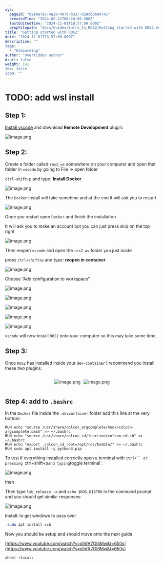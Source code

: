 ```yaml
---
sys:
  pageId: "89e0a78c-4e2b-4070-b327-d28cb0694742"
  createdTime: "2024-08-21T00:24:00.000Z"
  lastEditedTime: "2024-11-01T18:57:00.000Z"
  propFilepath: "docs/Guides/intro_to_ROS2/Getting started with ROS2.md"
title: "Getting started with ROS2"
date: "2024-11-01T18:57:00.000Z"
description: ""
tags:
  - "Onboarding"
author: "Overridden author"
draft: false
weight: 141
toc: false
icon: ""
---
```


# TODO: add wsl install

## Step 1:

[Install vscode](https://code.visualstudio.com/download) and download **Remote Development** plugin:

![image.png](https://prod-files-secure.s3.us-west-2.amazonaws.com/d518164a-d88e-44d1-a4ee-3adb3bd8bce0/efb52993-1881-4a40-b95e-6f020334f022/image.png?X-Amz-Algorithm=AWS4-HMAC-SHA256&X-Amz-Content-Sha256=UNSIGNED-PAYLOAD&X-Amz-Credential=ASIAZI2LB4667JGHPDQB%2F20250415%2Fus-west-2%2Fs3%2Faws4_request&X-Amz-Date=20250415T033039Z&X-Amz-Expires=3600&X-Amz-Security-Token=IQoJb3JpZ2luX2VjEJv%2F%2F%2F%2F%2F%2F%2F%2F%2F%2FwEaCXVzLXdlc3QtMiJHMEUCIQCevpYnWw8ZYmdKmHY%2Bmu4JnTxOBcnpF9HRJvm4slaP4gIgJ%2B21LlNhEB%2BYyTD3J0QPE9bRABHn7bNEoqMsdfijtEAq%2FwMIJBAAGgw2Mzc0MjMxODM4MDUiDEFCjmLKtPFMZpNejSrcA6UrTNrU5LOzDrzIN7YsfmdAek6mMUSpT4Y85FtUWK1OEDd59dECivIFheXQdrQs19E94M8tbcWOZtBsti5HIQjkOBDjcuHCiIAfqSdLeNKCLXJa8yJsxcivtCbLVT1L1feQ19ZuKkCA1U1bv3V6rD02%2B0ibvqJV173MexBtKlzTwevQ4oqIg4GHIyL5%2F%2FmCX93s1AlDr%2FT7R8J4wpZLTvQPUDzj67mdraUqr7bTqMUTj3XmELP98Cdus1689T4fQGx55NMvLO3dlQd0qDFz2zF3AeWng6fHxOPTYyQ6GwtRpdVWN5KsO6xspB0sh6TnOIqOZENzfNWL0pDAck0ujJ6IAfxMTykr6GY6P%2FkpzQWcg444o5x3%2B8F3kwhXSEQU4Liiry8ncBlB%2F2yEjlbIpKWn2vFdMY5UPp%2B6uPubHNdoACpMg2tVrQ8Ok9K1fkIPSYrsbSJ6hthoycEMCLo3ePHx2cTNZRLFwjj1MoWuoC4dCIBl7lvTGd0CF787hlscUYj0HyKP%2B8CLeqx2G%2BeN10Pc%2B2aJ67Iw%2FWMgGw%2BN0sSEaC1ppw6HLL2b567DMg8Ky4dosKdcb5FIewVs73OE2nkju3jV7spZdZM8gc34A4eQcgiNwHacTxuij1IcMOWd978GOqUBkFXxzBRDrj7uyNaEox4%2FZZgIPtj4ugLOxehJU0FJls5e6XhahQGb8aYD%2FSe8jOC51aZGJ1hQOwrK%2F4wsJvMNp2t8RtkeXcRbXfdMvfZxQN4jF4rTk1MdeHZ2h4NvqApxv1yCqnN2NIy%2BMxlUrkDOBJCR8UxmhqLuWYsdIkx%2BTzXk7ATstBWg%2FQdje6A9CpdFhDZ96dFXHfqUWxZ6FgUDtWE3ke5x&X-Amz-Signature=f059a81177452215a483f238651186ab7acd2d9bbdc253997a12a3b61586e4a3&X-Amz-SignedHeaders=host&x-id=GetObject)

## Step 2:

Create a folder called `ros2_ws` somewhere on your computer and open that folder in `vscode` by going to File → open folder 

`ctrl+shift+p` and type: **Install Docker**

![image.png](https://prod-files-secure.s3.us-west-2.amazonaws.com/d518164a-d88e-44d1-a4ee-3adb3bd8bce0/2269dc0e-1cd5-47ff-bceb-c04ad9b2eab0/image.png?X-Amz-Algorithm=AWS4-HMAC-SHA256&X-Amz-Content-Sha256=UNSIGNED-PAYLOAD&X-Amz-Credential=ASIAZI2LB4667JGHPDQB%2F20250415%2Fus-west-2%2Fs3%2Faws4_request&X-Amz-Date=20250415T033039Z&X-Amz-Expires=3600&X-Amz-Security-Token=IQoJb3JpZ2luX2VjEJv%2F%2F%2F%2F%2F%2F%2F%2F%2F%2FwEaCXVzLXdlc3QtMiJHMEUCIQCevpYnWw8ZYmdKmHY%2Bmu4JnTxOBcnpF9HRJvm4slaP4gIgJ%2B21LlNhEB%2BYyTD3J0QPE9bRABHn7bNEoqMsdfijtEAq%2FwMIJBAAGgw2Mzc0MjMxODM4MDUiDEFCjmLKtPFMZpNejSrcA6UrTNrU5LOzDrzIN7YsfmdAek6mMUSpT4Y85FtUWK1OEDd59dECivIFheXQdrQs19E94M8tbcWOZtBsti5HIQjkOBDjcuHCiIAfqSdLeNKCLXJa8yJsxcivtCbLVT1L1feQ19ZuKkCA1U1bv3V6rD02%2B0ibvqJV173MexBtKlzTwevQ4oqIg4GHIyL5%2F%2FmCX93s1AlDr%2FT7R8J4wpZLTvQPUDzj67mdraUqr7bTqMUTj3XmELP98Cdus1689T4fQGx55NMvLO3dlQd0qDFz2zF3AeWng6fHxOPTYyQ6GwtRpdVWN5KsO6xspB0sh6TnOIqOZENzfNWL0pDAck0ujJ6IAfxMTykr6GY6P%2FkpzQWcg444o5x3%2B8F3kwhXSEQU4Liiry8ncBlB%2F2yEjlbIpKWn2vFdMY5UPp%2B6uPubHNdoACpMg2tVrQ8Ok9K1fkIPSYrsbSJ6hthoycEMCLo3ePHx2cTNZRLFwjj1MoWuoC4dCIBl7lvTGd0CF787hlscUYj0HyKP%2B8CLeqx2G%2BeN10Pc%2B2aJ67Iw%2FWMgGw%2BN0sSEaC1ppw6HLL2b567DMg8Ky4dosKdcb5FIewVs73OE2nkju3jV7spZdZM8gc34A4eQcgiNwHacTxuij1IcMOWd978GOqUBkFXxzBRDrj7uyNaEox4%2FZZgIPtj4ugLOxehJU0FJls5e6XhahQGb8aYD%2FSe8jOC51aZGJ1hQOwrK%2F4wsJvMNp2t8RtkeXcRbXfdMvfZxQN4jF4rTk1MdeHZ2h4NvqApxv1yCqnN2NIy%2BMxlUrkDOBJCR8UxmhqLuWYsdIkx%2BTzXk7ATstBWg%2FQdje6A9CpdFhDZ96dFXHfqUWxZ6FgUDtWE3ke5x&X-Amz-Signature=28412d809e436f17eb03dfc000230adb6d305c78344736e6e9e598a3077b37b5&X-Amz-SignedHeaders=host&x-id=GetObject)

The `Docker` install will take sometime and at the end it will ask you to restart

![image.png](https://prod-files-secure.s3.us-west-2.amazonaws.com/d518164a-d88e-44d1-a4ee-3adb3bd8bce0/ed233f78-be33-4b1f-b89c-9c346c0e961e/image.png?X-Amz-Algorithm=AWS4-HMAC-SHA256&X-Amz-Content-Sha256=UNSIGNED-PAYLOAD&X-Amz-Credential=ASIAZI2LB4667JGHPDQB%2F20250415%2Fus-west-2%2Fs3%2Faws4_request&X-Amz-Date=20250415T033039Z&X-Amz-Expires=3600&X-Amz-Security-Token=IQoJb3JpZ2luX2VjEJv%2F%2F%2F%2F%2F%2F%2F%2F%2F%2FwEaCXVzLXdlc3QtMiJHMEUCIQCevpYnWw8ZYmdKmHY%2Bmu4JnTxOBcnpF9HRJvm4slaP4gIgJ%2B21LlNhEB%2BYyTD3J0QPE9bRABHn7bNEoqMsdfijtEAq%2FwMIJBAAGgw2Mzc0MjMxODM4MDUiDEFCjmLKtPFMZpNejSrcA6UrTNrU5LOzDrzIN7YsfmdAek6mMUSpT4Y85FtUWK1OEDd59dECivIFheXQdrQs19E94M8tbcWOZtBsti5HIQjkOBDjcuHCiIAfqSdLeNKCLXJa8yJsxcivtCbLVT1L1feQ19ZuKkCA1U1bv3V6rD02%2B0ibvqJV173MexBtKlzTwevQ4oqIg4GHIyL5%2F%2FmCX93s1AlDr%2FT7R8J4wpZLTvQPUDzj67mdraUqr7bTqMUTj3XmELP98Cdus1689T4fQGx55NMvLO3dlQd0qDFz2zF3AeWng6fHxOPTYyQ6GwtRpdVWN5KsO6xspB0sh6TnOIqOZENzfNWL0pDAck0ujJ6IAfxMTykr6GY6P%2FkpzQWcg444o5x3%2B8F3kwhXSEQU4Liiry8ncBlB%2F2yEjlbIpKWn2vFdMY5UPp%2B6uPubHNdoACpMg2tVrQ8Ok9K1fkIPSYrsbSJ6hthoycEMCLo3ePHx2cTNZRLFwjj1MoWuoC4dCIBl7lvTGd0CF787hlscUYj0HyKP%2B8CLeqx2G%2BeN10Pc%2B2aJ67Iw%2FWMgGw%2BN0sSEaC1ppw6HLL2b567DMg8Ky4dosKdcb5FIewVs73OE2nkju3jV7spZdZM8gc34A4eQcgiNwHacTxuij1IcMOWd978GOqUBkFXxzBRDrj7uyNaEox4%2FZZgIPtj4ugLOxehJU0FJls5e6XhahQGb8aYD%2FSe8jOC51aZGJ1hQOwrK%2F4wsJvMNp2t8RtkeXcRbXfdMvfZxQN4jF4rTk1MdeHZ2h4NvqApxv1yCqnN2NIy%2BMxlUrkDOBJCR8UxmhqLuWYsdIkx%2BTzXk7ATstBWg%2FQdje6A9CpdFhDZ96dFXHfqUWxZ6FgUDtWE3ke5x&X-Amz-Signature=54281dbed90e23c0a2d5b5f3b74ae5345e19c079358ee1890c589a03d5ff8a8b&X-Amz-SignedHeaders=host&x-id=GetObject)

Once you restart open `Docker` and finish the installation

It will ask you to make an account but you can just press skip on the top right

![image.png](https://prod-files-secure.s3.us-west-2.amazonaws.com/d518164a-d88e-44d1-a4ee-3adb3bd8bce0/21010ad9-1659-4fd9-9f59-9932a09b2a3d/image.png?X-Amz-Algorithm=AWS4-HMAC-SHA256&X-Amz-Content-Sha256=UNSIGNED-PAYLOAD&X-Amz-Credential=ASIAZI2LB4667JGHPDQB%2F20250415%2Fus-west-2%2Fs3%2Faws4_request&X-Amz-Date=20250415T033039Z&X-Amz-Expires=3600&X-Amz-Security-Token=IQoJb3JpZ2luX2VjEJv%2F%2F%2F%2F%2F%2F%2F%2F%2F%2FwEaCXVzLXdlc3QtMiJHMEUCIQCevpYnWw8ZYmdKmHY%2Bmu4JnTxOBcnpF9HRJvm4slaP4gIgJ%2B21LlNhEB%2BYyTD3J0QPE9bRABHn7bNEoqMsdfijtEAq%2FwMIJBAAGgw2Mzc0MjMxODM4MDUiDEFCjmLKtPFMZpNejSrcA6UrTNrU5LOzDrzIN7YsfmdAek6mMUSpT4Y85FtUWK1OEDd59dECivIFheXQdrQs19E94M8tbcWOZtBsti5HIQjkOBDjcuHCiIAfqSdLeNKCLXJa8yJsxcivtCbLVT1L1feQ19ZuKkCA1U1bv3V6rD02%2B0ibvqJV173MexBtKlzTwevQ4oqIg4GHIyL5%2F%2FmCX93s1AlDr%2FT7R8J4wpZLTvQPUDzj67mdraUqr7bTqMUTj3XmELP98Cdus1689T4fQGx55NMvLO3dlQd0qDFz2zF3AeWng6fHxOPTYyQ6GwtRpdVWN5KsO6xspB0sh6TnOIqOZENzfNWL0pDAck0ujJ6IAfxMTykr6GY6P%2FkpzQWcg444o5x3%2B8F3kwhXSEQU4Liiry8ncBlB%2F2yEjlbIpKWn2vFdMY5UPp%2B6uPubHNdoACpMg2tVrQ8Ok9K1fkIPSYrsbSJ6hthoycEMCLo3ePHx2cTNZRLFwjj1MoWuoC4dCIBl7lvTGd0CF787hlscUYj0HyKP%2B8CLeqx2G%2BeN10Pc%2B2aJ67Iw%2FWMgGw%2BN0sSEaC1ppw6HLL2b567DMg8Ky4dosKdcb5FIewVs73OE2nkju3jV7spZdZM8gc34A4eQcgiNwHacTxuij1IcMOWd978GOqUBkFXxzBRDrj7uyNaEox4%2FZZgIPtj4ugLOxehJU0FJls5e6XhahQGb8aYD%2FSe8jOC51aZGJ1hQOwrK%2F4wsJvMNp2t8RtkeXcRbXfdMvfZxQN4jF4rTk1MdeHZ2h4NvqApxv1yCqnN2NIy%2BMxlUrkDOBJCR8UxmhqLuWYsdIkx%2BTzXk7ATstBWg%2FQdje6A9CpdFhDZ96dFXHfqUWxZ6FgUDtWE3ke5x&X-Amz-Signature=7dfdf327b505fa50d8f310cccae188ddc7e43d7e7a2ec0bfb489453387e68653&X-Amz-SignedHeaders=host&x-id=GetObject)

Then reopen `vscode` and open the `ros2_ws` folder you just made

press `ctrl+shift+p` and type: **reopen in container**

![image.png](https://prod-files-secure.s3.us-west-2.amazonaws.com/d518164a-d88e-44d1-a4ee-3adb3bd8bce0/4e93b8c2-41ad-488c-8095-c74205196118/image.png?X-Amz-Algorithm=AWS4-HMAC-SHA256&X-Amz-Content-Sha256=UNSIGNED-PAYLOAD&X-Amz-Credential=ASIAZI2LB4667JGHPDQB%2F20250415%2Fus-west-2%2Fs3%2Faws4_request&X-Amz-Date=20250415T033039Z&X-Amz-Expires=3600&X-Amz-Security-Token=IQoJb3JpZ2luX2VjEJv%2F%2F%2F%2F%2F%2F%2F%2F%2F%2FwEaCXVzLXdlc3QtMiJHMEUCIQCevpYnWw8ZYmdKmHY%2Bmu4JnTxOBcnpF9HRJvm4slaP4gIgJ%2B21LlNhEB%2BYyTD3J0QPE9bRABHn7bNEoqMsdfijtEAq%2FwMIJBAAGgw2Mzc0MjMxODM4MDUiDEFCjmLKtPFMZpNejSrcA6UrTNrU5LOzDrzIN7YsfmdAek6mMUSpT4Y85FtUWK1OEDd59dECivIFheXQdrQs19E94M8tbcWOZtBsti5HIQjkOBDjcuHCiIAfqSdLeNKCLXJa8yJsxcivtCbLVT1L1feQ19ZuKkCA1U1bv3V6rD02%2B0ibvqJV173MexBtKlzTwevQ4oqIg4GHIyL5%2F%2FmCX93s1AlDr%2FT7R8J4wpZLTvQPUDzj67mdraUqr7bTqMUTj3XmELP98Cdus1689T4fQGx55NMvLO3dlQd0qDFz2zF3AeWng6fHxOPTYyQ6GwtRpdVWN5KsO6xspB0sh6TnOIqOZENzfNWL0pDAck0ujJ6IAfxMTykr6GY6P%2FkpzQWcg444o5x3%2B8F3kwhXSEQU4Liiry8ncBlB%2F2yEjlbIpKWn2vFdMY5UPp%2B6uPubHNdoACpMg2tVrQ8Ok9K1fkIPSYrsbSJ6hthoycEMCLo3ePHx2cTNZRLFwjj1MoWuoC4dCIBl7lvTGd0CF787hlscUYj0HyKP%2B8CLeqx2G%2BeN10Pc%2B2aJ67Iw%2FWMgGw%2BN0sSEaC1ppw6HLL2b567DMg8Ky4dosKdcb5FIewVs73OE2nkju3jV7spZdZM8gc34A4eQcgiNwHacTxuij1IcMOWd978GOqUBkFXxzBRDrj7uyNaEox4%2FZZgIPtj4ugLOxehJU0FJls5e6XhahQGb8aYD%2FSe8jOC51aZGJ1hQOwrK%2F4wsJvMNp2t8RtkeXcRbXfdMvfZxQN4jF4rTk1MdeHZ2h4NvqApxv1yCqnN2NIy%2BMxlUrkDOBJCR8UxmhqLuWYsdIkx%2BTzXk7ATstBWg%2FQdje6A9CpdFhDZ96dFXHfqUWxZ6FgUDtWE3ke5x&X-Amz-Signature=77b2938c353fbb8a49d0eb2b3bf1e9c4da174125ba76c00a36e0cc2338e3843b&X-Amz-SignedHeaders=host&x-id=GetObject)

Choose “Add configuration to workspace”

![image.png](https://prod-files-secure.s3.us-west-2.amazonaws.com/d518164a-d88e-44d1-a4ee-3adb3bd8bce0/9560b282-5060-4989-ba37-97e7b2c22476/image.png?X-Amz-Algorithm=AWS4-HMAC-SHA256&X-Amz-Content-Sha256=UNSIGNED-PAYLOAD&X-Amz-Credential=ASIAZI2LB4667JGHPDQB%2F20250415%2Fus-west-2%2Fs3%2Faws4_request&X-Amz-Date=20250415T033039Z&X-Amz-Expires=3600&X-Amz-Security-Token=IQoJb3JpZ2luX2VjEJv%2F%2F%2F%2F%2F%2F%2F%2F%2F%2FwEaCXVzLXdlc3QtMiJHMEUCIQCevpYnWw8ZYmdKmHY%2Bmu4JnTxOBcnpF9HRJvm4slaP4gIgJ%2B21LlNhEB%2BYyTD3J0QPE9bRABHn7bNEoqMsdfijtEAq%2FwMIJBAAGgw2Mzc0MjMxODM4MDUiDEFCjmLKtPFMZpNejSrcA6UrTNrU5LOzDrzIN7YsfmdAek6mMUSpT4Y85FtUWK1OEDd59dECivIFheXQdrQs19E94M8tbcWOZtBsti5HIQjkOBDjcuHCiIAfqSdLeNKCLXJa8yJsxcivtCbLVT1L1feQ19ZuKkCA1U1bv3V6rD02%2B0ibvqJV173MexBtKlzTwevQ4oqIg4GHIyL5%2F%2FmCX93s1AlDr%2FT7R8J4wpZLTvQPUDzj67mdraUqr7bTqMUTj3XmELP98Cdus1689T4fQGx55NMvLO3dlQd0qDFz2zF3AeWng6fHxOPTYyQ6GwtRpdVWN5KsO6xspB0sh6TnOIqOZENzfNWL0pDAck0ujJ6IAfxMTykr6GY6P%2FkpzQWcg444o5x3%2B8F3kwhXSEQU4Liiry8ncBlB%2F2yEjlbIpKWn2vFdMY5UPp%2B6uPubHNdoACpMg2tVrQ8Ok9K1fkIPSYrsbSJ6hthoycEMCLo3ePHx2cTNZRLFwjj1MoWuoC4dCIBl7lvTGd0CF787hlscUYj0HyKP%2B8CLeqx2G%2BeN10Pc%2B2aJ67Iw%2FWMgGw%2BN0sSEaC1ppw6HLL2b567DMg8Ky4dosKdcb5FIewVs73OE2nkju3jV7spZdZM8gc34A4eQcgiNwHacTxuij1IcMOWd978GOqUBkFXxzBRDrj7uyNaEox4%2FZZgIPtj4ugLOxehJU0FJls5e6XhahQGb8aYD%2FSe8jOC51aZGJ1hQOwrK%2F4wsJvMNp2t8RtkeXcRbXfdMvfZxQN4jF4rTk1MdeHZ2h4NvqApxv1yCqnN2NIy%2BMxlUrkDOBJCR8UxmhqLuWYsdIkx%2BTzXk7ATstBWg%2FQdje6A9CpdFhDZ96dFXHfqUWxZ6FgUDtWE3ke5x&X-Amz-Signature=66bcee0bf25110d77269c67edb5893cfabb9fb806bf31d60dc5ce1d170ec2006&X-Amz-SignedHeaders=host&x-id=GetObject)

![image.png](https://prod-files-secure.s3.us-west-2.amazonaws.com/d518164a-d88e-44d1-a4ee-3adb3bd8bce0/2ee63f81-886b-48e8-a553-dc6e5eac99e4/image.png?X-Amz-Algorithm=AWS4-HMAC-SHA256&X-Amz-Content-Sha256=UNSIGNED-PAYLOAD&X-Amz-Credential=ASIAZI2LB4667JGHPDQB%2F20250415%2Fus-west-2%2Fs3%2Faws4_request&X-Amz-Date=20250415T033039Z&X-Amz-Expires=3600&X-Amz-Security-Token=IQoJb3JpZ2luX2VjEJv%2F%2F%2F%2F%2F%2F%2F%2F%2F%2FwEaCXVzLXdlc3QtMiJHMEUCIQCevpYnWw8ZYmdKmHY%2Bmu4JnTxOBcnpF9HRJvm4slaP4gIgJ%2B21LlNhEB%2BYyTD3J0QPE9bRABHn7bNEoqMsdfijtEAq%2FwMIJBAAGgw2Mzc0MjMxODM4MDUiDEFCjmLKtPFMZpNejSrcA6UrTNrU5LOzDrzIN7YsfmdAek6mMUSpT4Y85FtUWK1OEDd59dECivIFheXQdrQs19E94M8tbcWOZtBsti5HIQjkOBDjcuHCiIAfqSdLeNKCLXJa8yJsxcivtCbLVT1L1feQ19ZuKkCA1U1bv3V6rD02%2B0ibvqJV173MexBtKlzTwevQ4oqIg4GHIyL5%2F%2FmCX93s1AlDr%2FT7R8J4wpZLTvQPUDzj67mdraUqr7bTqMUTj3XmELP98Cdus1689T4fQGx55NMvLO3dlQd0qDFz2zF3AeWng6fHxOPTYyQ6GwtRpdVWN5KsO6xspB0sh6TnOIqOZENzfNWL0pDAck0ujJ6IAfxMTykr6GY6P%2FkpzQWcg444o5x3%2B8F3kwhXSEQU4Liiry8ncBlB%2F2yEjlbIpKWn2vFdMY5UPp%2B6uPubHNdoACpMg2tVrQ8Ok9K1fkIPSYrsbSJ6hthoycEMCLo3ePHx2cTNZRLFwjj1MoWuoC4dCIBl7lvTGd0CF787hlscUYj0HyKP%2B8CLeqx2G%2BeN10Pc%2B2aJ67Iw%2FWMgGw%2BN0sSEaC1ppw6HLL2b567DMg8Ky4dosKdcb5FIewVs73OE2nkju3jV7spZdZM8gc34A4eQcgiNwHacTxuij1IcMOWd978GOqUBkFXxzBRDrj7uyNaEox4%2FZZgIPtj4ugLOxehJU0FJls5e6XhahQGb8aYD%2FSe8jOC51aZGJ1hQOwrK%2F4wsJvMNp2t8RtkeXcRbXfdMvfZxQN4jF4rTk1MdeHZ2h4NvqApxv1yCqnN2NIy%2BMxlUrkDOBJCR8UxmhqLuWYsdIkx%2BTzXk7ATstBWg%2FQdje6A9CpdFhDZ96dFXHfqUWxZ6FgUDtWE3ke5x&X-Amz-Signature=ffe77eccf2ec3bea034deacbcd79b2f96aa21930a27103d4c71c14a2a7f2c4d9&X-Amz-SignedHeaders=host&x-id=GetObject)

![image.png](https://prod-files-secure.s3.us-west-2.amazonaws.com/d518164a-d88e-44d1-a4ee-3adb3bd8bce0/ae1580b2-b048-407e-aed9-b584224a7a04/image.png?X-Amz-Algorithm=AWS4-HMAC-SHA256&X-Amz-Content-Sha256=UNSIGNED-PAYLOAD&X-Amz-Credential=ASIAZI2LB4667JGHPDQB%2F20250415%2Fus-west-2%2Fs3%2Faws4_request&X-Amz-Date=20250415T033039Z&X-Amz-Expires=3600&X-Amz-Security-Token=IQoJb3JpZ2luX2VjEJv%2F%2F%2F%2F%2F%2F%2F%2F%2F%2FwEaCXVzLXdlc3QtMiJHMEUCIQCevpYnWw8ZYmdKmHY%2Bmu4JnTxOBcnpF9HRJvm4slaP4gIgJ%2B21LlNhEB%2BYyTD3J0QPE9bRABHn7bNEoqMsdfijtEAq%2FwMIJBAAGgw2Mzc0MjMxODM4MDUiDEFCjmLKtPFMZpNejSrcA6UrTNrU5LOzDrzIN7YsfmdAek6mMUSpT4Y85FtUWK1OEDd59dECivIFheXQdrQs19E94M8tbcWOZtBsti5HIQjkOBDjcuHCiIAfqSdLeNKCLXJa8yJsxcivtCbLVT1L1feQ19ZuKkCA1U1bv3V6rD02%2B0ibvqJV173MexBtKlzTwevQ4oqIg4GHIyL5%2F%2FmCX93s1AlDr%2FT7R8J4wpZLTvQPUDzj67mdraUqr7bTqMUTj3XmELP98Cdus1689T4fQGx55NMvLO3dlQd0qDFz2zF3AeWng6fHxOPTYyQ6GwtRpdVWN5KsO6xspB0sh6TnOIqOZENzfNWL0pDAck0ujJ6IAfxMTykr6GY6P%2FkpzQWcg444o5x3%2B8F3kwhXSEQU4Liiry8ncBlB%2F2yEjlbIpKWn2vFdMY5UPp%2B6uPubHNdoACpMg2tVrQ8Ok9K1fkIPSYrsbSJ6hthoycEMCLo3ePHx2cTNZRLFwjj1MoWuoC4dCIBl7lvTGd0CF787hlscUYj0HyKP%2B8CLeqx2G%2BeN10Pc%2B2aJ67Iw%2FWMgGw%2BN0sSEaC1ppw6HLL2b567DMg8Ky4dosKdcb5FIewVs73OE2nkju3jV7spZdZM8gc34A4eQcgiNwHacTxuij1IcMOWd978GOqUBkFXxzBRDrj7uyNaEox4%2FZZgIPtj4ugLOxehJU0FJls5e6XhahQGb8aYD%2FSe8jOC51aZGJ1hQOwrK%2F4wsJvMNp2t8RtkeXcRbXfdMvfZxQN4jF4rTk1MdeHZ2h4NvqApxv1yCqnN2NIy%2BMxlUrkDOBJCR8UxmhqLuWYsdIkx%2BTzXk7ATstBWg%2FQdje6A9CpdFhDZ96dFXHfqUWxZ6FgUDtWE3ke5x&X-Amz-Signature=07e3c8e867a1ae612a13e6242f721a203f13e974f967daceb314abb0432bd943&X-Amz-SignedHeaders=host&x-id=GetObject)

![image.png](https://prod-files-secure.s3.us-west-2.amazonaws.com/d518164a-d88e-44d1-a4ee-3adb3bd8bce0/53255b28-f75e-430f-b9e3-c0ac8577e42b/image.png?X-Amz-Algorithm=AWS4-HMAC-SHA256&X-Amz-Content-Sha256=UNSIGNED-PAYLOAD&X-Amz-Credential=ASIAZI2LB4667JGHPDQB%2F20250415%2Fus-west-2%2Fs3%2Faws4_request&X-Amz-Date=20250415T033039Z&X-Amz-Expires=3600&X-Amz-Security-Token=IQoJb3JpZ2luX2VjEJv%2F%2F%2F%2F%2F%2F%2F%2F%2F%2FwEaCXVzLXdlc3QtMiJHMEUCIQCevpYnWw8ZYmdKmHY%2Bmu4JnTxOBcnpF9HRJvm4slaP4gIgJ%2B21LlNhEB%2BYyTD3J0QPE9bRABHn7bNEoqMsdfijtEAq%2FwMIJBAAGgw2Mzc0MjMxODM4MDUiDEFCjmLKtPFMZpNejSrcA6UrTNrU5LOzDrzIN7YsfmdAek6mMUSpT4Y85FtUWK1OEDd59dECivIFheXQdrQs19E94M8tbcWOZtBsti5HIQjkOBDjcuHCiIAfqSdLeNKCLXJa8yJsxcivtCbLVT1L1feQ19ZuKkCA1U1bv3V6rD02%2B0ibvqJV173MexBtKlzTwevQ4oqIg4GHIyL5%2F%2FmCX93s1AlDr%2FT7R8J4wpZLTvQPUDzj67mdraUqr7bTqMUTj3XmELP98Cdus1689T4fQGx55NMvLO3dlQd0qDFz2zF3AeWng6fHxOPTYyQ6GwtRpdVWN5KsO6xspB0sh6TnOIqOZENzfNWL0pDAck0ujJ6IAfxMTykr6GY6P%2FkpzQWcg444o5x3%2B8F3kwhXSEQU4Liiry8ncBlB%2F2yEjlbIpKWn2vFdMY5UPp%2B6uPubHNdoACpMg2tVrQ8Ok9K1fkIPSYrsbSJ6hthoycEMCLo3ePHx2cTNZRLFwjj1MoWuoC4dCIBl7lvTGd0CF787hlscUYj0HyKP%2B8CLeqx2G%2BeN10Pc%2B2aJ67Iw%2FWMgGw%2BN0sSEaC1ppw6HLL2b567DMg8Ky4dosKdcb5FIewVs73OE2nkju3jV7spZdZM8gc34A4eQcgiNwHacTxuij1IcMOWd978GOqUBkFXxzBRDrj7uyNaEox4%2FZZgIPtj4ugLOxehJU0FJls5e6XhahQGb8aYD%2FSe8jOC51aZGJ1hQOwrK%2F4wsJvMNp2t8RtkeXcRbXfdMvfZxQN4jF4rTk1MdeHZ2h4NvqApxv1yCqnN2NIy%2BMxlUrkDOBJCR8UxmhqLuWYsdIkx%2BTzXk7ATstBWg%2FQdje6A9CpdFhDZ96dFXHfqUWxZ6FgUDtWE3ke5x&X-Amz-Signature=6e981d5f2d7955b5c15f46d9d3a94fe357be337bcd4a30e97b4ca4cfd0d15f6d&X-Amz-SignedHeaders=host&x-id=GetObject)

![image.png](https://prod-files-secure.s3.us-west-2.amazonaws.com/d518164a-d88e-44d1-a4ee-3adb3bd8bce0/7c562767-5af9-4ffb-97d1-327bcdf4ee00/image.png?X-Amz-Algorithm=AWS4-HMAC-SHA256&X-Amz-Content-Sha256=UNSIGNED-PAYLOAD&X-Amz-Credential=ASIAZI2LB4667JGHPDQB%2F20250415%2Fus-west-2%2Fs3%2Faws4_request&X-Amz-Date=20250415T033039Z&X-Amz-Expires=3600&X-Amz-Security-Token=IQoJb3JpZ2luX2VjEJv%2F%2F%2F%2F%2F%2F%2F%2F%2F%2FwEaCXVzLXdlc3QtMiJHMEUCIQCevpYnWw8ZYmdKmHY%2Bmu4JnTxOBcnpF9HRJvm4slaP4gIgJ%2B21LlNhEB%2BYyTD3J0QPE9bRABHn7bNEoqMsdfijtEAq%2FwMIJBAAGgw2Mzc0MjMxODM4MDUiDEFCjmLKtPFMZpNejSrcA6UrTNrU5LOzDrzIN7YsfmdAek6mMUSpT4Y85FtUWK1OEDd59dECivIFheXQdrQs19E94M8tbcWOZtBsti5HIQjkOBDjcuHCiIAfqSdLeNKCLXJa8yJsxcivtCbLVT1L1feQ19ZuKkCA1U1bv3V6rD02%2B0ibvqJV173MexBtKlzTwevQ4oqIg4GHIyL5%2F%2FmCX93s1AlDr%2FT7R8J4wpZLTvQPUDzj67mdraUqr7bTqMUTj3XmELP98Cdus1689T4fQGx55NMvLO3dlQd0qDFz2zF3AeWng6fHxOPTYyQ6GwtRpdVWN5KsO6xspB0sh6TnOIqOZENzfNWL0pDAck0ujJ6IAfxMTykr6GY6P%2FkpzQWcg444o5x3%2B8F3kwhXSEQU4Liiry8ncBlB%2F2yEjlbIpKWn2vFdMY5UPp%2B6uPubHNdoACpMg2tVrQ8Ok9K1fkIPSYrsbSJ6hthoycEMCLo3ePHx2cTNZRLFwjj1MoWuoC4dCIBl7lvTGd0CF787hlscUYj0HyKP%2B8CLeqx2G%2BeN10Pc%2B2aJ67Iw%2FWMgGw%2BN0sSEaC1ppw6HLL2b567DMg8Ky4dosKdcb5FIewVs73OE2nkju3jV7spZdZM8gc34A4eQcgiNwHacTxuij1IcMOWd978GOqUBkFXxzBRDrj7uyNaEox4%2FZZgIPtj4ugLOxehJU0FJls5e6XhahQGb8aYD%2FSe8jOC51aZGJ1hQOwrK%2F4wsJvMNp2t8RtkeXcRbXfdMvfZxQN4jF4rTk1MdeHZ2h4NvqApxv1yCqnN2NIy%2BMxlUrkDOBJCR8UxmhqLuWYsdIkx%2BTzXk7ATstBWg%2FQdje6A9CpdFhDZ96dFXHfqUWxZ6FgUDtWE3ke5x&X-Amz-Signature=8231c79ccd6b6273b9f6656af5c82839ff598bd0c213ae9f8d1f3a2258e149f1&X-Amz-SignedHeaders=host&x-id=GetObject)

`vscode` will now install `ROS2` onto your computer so this may take some time.

## Step 3:

Once `ROS2` has installed inside your `dev-container` I recommend you install these two plugins:

<div style="display: flex;flex-direction: row; column-gap:10px; max-width: 630px;justify-content: center;">
<div>

![image.png](https://prod-files-secure.s3.us-west-2.amazonaws.com/d518164a-d88e-44d1-a4ee-3adb3bd8bce0/3fc3d550-5a54-4ba1-ba6b-faa01cdb7369/image.png?X-Amz-Algorithm=AWS4-HMAC-SHA256&X-Amz-Content-Sha256=UNSIGNED-PAYLOAD&X-Amz-Credential=ASIAZI2LB4662EKOTGPL%2F20250415%2Fus-west-2%2Fs3%2Faws4_request&X-Amz-Date=20250415T033047Z&X-Amz-Expires=3600&X-Amz-Security-Token=IQoJb3JpZ2luX2VjEJv%2F%2F%2F%2F%2F%2F%2F%2F%2F%2FwEaCXVzLXdlc3QtMiJGMEQCID1aR7EL9KO4ukTgj3jxEyfu4ONKkg8OXAhL8gnS2oDCAiBShDGBaljzWqaQjvAe7Rc36rVCTCFqj0Xj1DdqiAz9fyr%2FAwgkEAAaDDYzNzQyMzE4MzgwNSIMEeuba0laNk%2FiyXQgKtwDHKoHwMih4Aibjx3NgWN9Zq5uXUmUw58yTTxp1rnp9R5Mjk3NvaNd1SQa4%2BwXj2bunhW3ChNkXLFuiB%2BUj87WOZIW%2BAjcJBM%2F%2FgpXjPnqKfa5gQ%2FLOpuRDr%2BKPAsDiH7XaXzZsVjRYnBA480o%2FRFHW1NeofXJq1e%2F0KpRd3OKDGfNP%2BZqhbYnhWcjUJ%2BMNF7CBlowGJ0HNG3cLjMakmFNpKyyHBw2AdqlQpcZeyXKzefGRtjaGddWe8ZLx1%2FIv%2FvlqDZmol7yuov11772bc1z2G8NoUbrvHoVflSdhriGsJ5JVKOu4xCxC8tWMkdFwVMIgod5awo0e3mTngKE5vv6v31PaToJmp%2F8GO2l%2BM4TaU9NJEJEduqmB1T8bQ9PKwwnkpGp335UPfn49X5g8P5y0qIOfKBJcnCt12bMRGHCTql9Im9qxpxl2%2FOJAiGRTKFCMMj3Wv3nhigUyWw%2FidCPt10r7jK2LgHBvh7JzSlYteYLDs9H5%2Fv91vrIXemrBwWh2hxYnNH%2FmLlIYT7PZDPFjZkQckyJgh5%2FGvr30IbuybZRb%2B02NLv1EtCYLQl5iqNYEJWNssF4RfG8C3NuSqVjSV1njnIy3%2BMYKUL2a5niBM%2F5Ugp6nXOizHvV38QwmJ73vwY6pgGgLEf5XPtFeJ50RMhRXns%2FtotsekozlUNqgLoCSfLSeBJIkxWUO5PDoteTc6Z8izDDsSfM8yV8P%2BiMUDNbvSkCJFIzrH8dnfUTfZvDbIXcmoZQpyHnmKDGWecRgoamennY7JF82P9UI0XSIu8rbfcBbbyTOLpCsenTa%2FFzjL6%2Fs4IBy0Lir62bpKGZi96RszukOlYTCqlohn1PVatMY6w8ZZg4WQZv&X-Amz-Signature=9e0cabeac1dfda6d1ea1b3080ac053b9568df3a77bd4a1e9baa7e95b3c45a6b4&X-Amz-SignedHeaders=host&x-id=GetObject)

</div>
<div>

![image.png](https://prod-files-secure.s3.us-west-2.amazonaws.com/d518164a-d88e-44d1-a4ee-3adb3bd8bce0/d994cc66-13c2-4093-a5a3-f84cf4601a82/image.png?X-Amz-Algorithm=AWS4-HMAC-SHA256&X-Amz-Content-Sha256=UNSIGNED-PAYLOAD&X-Amz-Credential=ASIAZI2LB466VBCIGHSG%2F20250415%2Fus-west-2%2Fs3%2Faws4_request&X-Amz-Date=20250415T033047Z&X-Amz-Expires=3600&X-Amz-Security-Token=IQoJb3JpZ2luX2VjEJv%2F%2F%2F%2F%2F%2F%2F%2F%2F%2FwEaCXVzLXdlc3QtMiJGMEQCIHQ%2BdxTksYM2OeWPTQLJQV%2BY%2Fh0qXLDF0c%2B4B%2BRYofuKAiADPq4HHg06GG%2BC%2FkwR%2BnGvOVDF4stz9Kk0As2ey2N5aCr%2FAwgkEAAaDDYzNzQyMzE4MzgwNSIMMRNRyUl2lhf9GDuZKtwDkIMLn9EhVY30Lwo8LXFnjSRomhI4pwyN5RHoTvornulD2SFqTT55QIYm5NLSMMfbqAnJSGi5VgLcR2p1hY8JWoi1s%2BlDz4BWRKcBZ9m5u9meFhHZpGCXKtQsQfH5GaD7yMPe9wTHShWCYsm95ojQpMwD%2FSojxN83XbX9obdPryORLDiMP7Z7zysvX1n%2BjBAXORwE0RSyHIvzOY23%2FsMP982ejmjOO4Slo5KPFxDH3kN38%2FOyO2Eg%2FqdsgBgdS0C1k7oUUaTR%2BbWsPv2K75kigSf9tTLIaUk%2FZ%2BQyOrESP8%2Fn6zzEmHRk4xN97gGXV%2BQdaIR2xTe1aZum%2BfEx8cJLhBaOI5p3wBKqlkCCemDHDbnpfa6a9YepwbufjkgH9LiwFAZ2dk3QIHR3RMEEcPt5%2BKhsfm8lXy2vyG23dW8lc%2FQ%2BpbgIsarGEoBK24lnjliWlv24PxSJhSe3PFH9mWCDb2eBw34cSdF3po4Y5DYRBc%2BuDaQTurj16aKf20pzXkYXFBEN4nSYWxVfJIn6%2FG1aP8lSzgAfDhAaHUwc5f7dJWe306tbyuGvVJZA3hq%2BJUTe6qlPVjEzFEZd58Q2lGm4lF3PlcnFqLzxtN01xETJ3Fjoff%2BU4zR22hvWAd0wyZ73vwY6pgGW%2FRsmo%2B9LnVKMREW9MeWtrlvZzyR1ClLsz9FF8TLF1eoY44JZo2iOm%2FzZrDxJm%2BJXmRe%2BmD4t75Jt9kTkJFqw%2BScIDCNOtQiB1L0EYpPs0NPCTi%2BqmP4PgG%2FSO2V63VYQDlaAK%2F8d9x8kssGLS5huZZv4rN4RFG6MhVCVqIIn6qRfS%2FWiqP5axIk77BRxHNmPaFVOGtv2jKkpEaprmdiIy%2FwButco&X-Amz-Signature=60252fa789630cd903459a0891f58092fba55a6f43587c351d8264525e10d0c9&X-Amz-SignedHeaders=host&x-id=GetObject)

</div>
</div>

## Step 4: add to `.bashrc`

In the `Docker` file inside the `.devcontainer` folder add this line at the very bottom: 

```docker
RUN echo "source /usr/share/colcon_argcomplete/hook/colcon-argcomplete.bash" >> ~/.bashrc
RUN echo "source /usr/share/colcon_cd/function/colcon_cd.sh" >> ~/.bashrc
RUN echo "export _colcon_cd_root=/opt/ros/humble/" >> ~/.bashrc
RUN sudo apt install -y python3-pip 
```

To test if everything installed correctly open a terminal with `ctrl+`` or pressing `ctrl+shift+p` and typing `toggle terminal`:

![image.png](https://prod-files-secure.s3.us-west-2.amazonaws.com/d518164a-d88e-44d1-a4ee-3adb3bd8bce0/6a4943d8-b04e-4c02-9a58-775f3384d1a5/image.png?X-Amz-Algorithm=AWS4-HMAC-SHA256&X-Amz-Content-Sha256=UNSIGNED-PAYLOAD&X-Amz-Credential=ASIAZI2LB4667JGHPDQB%2F20250415%2Fus-west-2%2Fs3%2Faws4_request&X-Amz-Date=20250415T033039Z&X-Amz-Expires=3600&X-Amz-Security-Token=IQoJb3JpZ2luX2VjEJv%2F%2F%2F%2F%2F%2F%2F%2F%2F%2FwEaCXVzLXdlc3QtMiJHMEUCIQCevpYnWw8ZYmdKmHY%2Bmu4JnTxOBcnpF9HRJvm4slaP4gIgJ%2B21LlNhEB%2BYyTD3J0QPE9bRABHn7bNEoqMsdfijtEAq%2FwMIJBAAGgw2Mzc0MjMxODM4MDUiDEFCjmLKtPFMZpNejSrcA6UrTNrU5LOzDrzIN7YsfmdAek6mMUSpT4Y85FtUWK1OEDd59dECivIFheXQdrQs19E94M8tbcWOZtBsti5HIQjkOBDjcuHCiIAfqSdLeNKCLXJa8yJsxcivtCbLVT1L1feQ19ZuKkCA1U1bv3V6rD02%2B0ibvqJV173MexBtKlzTwevQ4oqIg4GHIyL5%2F%2FmCX93s1AlDr%2FT7R8J4wpZLTvQPUDzj67mdraUqr7bTqMUTj3XmELP98Cdus1689T4fQGx55NMvLO3dlQd0qDFz2zF3AeWng6fHxOPTYyQ6GwtRpdVWN5KsO6xspB0sh6TnOIqOZENzfNWL0pDAck0ujJ6IAfxMTykr6GY6P%2FkpzQWcg444o5x3%2B8F3kwhXSEQU4Liiry8ncBlB%2F2yEjlbIpKWn2vFdMY5UPp%2B6uPubHNdoACpMg2tVrQ8Ok9K1fkIPSYrsbSJ6hthoycEMCLo3ePHx2cTNZRLFwjj1MoWuoC4dCIBl7lvTGd0CF787hlscUYj0HyKP%2B8CLeqx2G%2BeN10Pc%2B2aJ67Iw%2FWMgGw%2BN0sSEaC1ppw6HLL2b567DMg8Ky4dosKdcb5FIewVs73OE2nkju3jV7spZdZM8gc34A4eQcgiNwHacTxuij1IcMOWd978GOqUBkFXxzBRDrj7uyNaEox4%2FZZgIPtj4ugLOxehJU0FJls5e6XhahQGb8aYD%2FSe8jOC51aZGJ1hQOwrK%2F4wsJvMNp2t8RtkeXcRbXfdMvfZxQN4jF4rTk1MdeHZ2h4NvqApxv1yCqnN2NIy%2BMxlUrkDOBJCR8UxmhqLuWYsdIkx%2BTzXk7ATstBWg%2FQdje6A9CpdFhDZ96dFXHfqUWxZ6FgUDtWE3ke5x&X-Amz-Signature=17bfd6f0a9e637de8374deb8c512ff430a35ade7cd190b67818b1cd6870acc27&X-Amz-SignedHeaders=host&x-id=GetObject)

then 

Then type `lsb_release -a` and `echo $ROS_DISTRO` in the command prompt and you should get similar responses:

![image.png](https://prod-files-secure.s3.us-west-2.amazonaws.com/d518164a-d88e-44d1-a4ee-3adb3bd8bce0/3e635dec-a805-4e85-8b9e-d000e5b71a4e/image.png?X-Amz-Algorithm=AWS4-HMAC-SHA256&X-Amz-Content-Sha256=UNSIGNED-PAYLOAD&X-Amz-Credential=ASIAZI2LB4667JGHPDQB%2F20250415%2Fus-west-2%2Fs3%2Faws4_request&X-Amz-Date=20250415T033039Z&X-Amz-Expires=3600&X-Amz-Security-Token=IQoJb3JpZ2luX2VjEJv%2F%2F%2F%2F%2F%2F%2F%2F%2F%2FwEaCXVzLXdlc3QtMiJHMEUCIQCevpYnWw8ZYmdKmHY%2Bmu4JnTxOBcnpF9HRJvm4slaP4gIgJ%2B21LlNhEB%2BYyTD3J0QPE9bRABHn7bNEoqMsdfijtEAq%2FwMIJBAAGgw2Mzc0MjMxODM4MDUiDEFCjmLKtPFMZpNejSrcA6UrTNrU5LOzDrzIN7YsfmdAek6mMUSpT4Y85FtUWK1OEDd59dECivIFheXQdrQs19E94M8tbcWOZtBsti5HIQjkOBDjcuHCiIAfqSdLeNKCLXJa8yJsxcivtCbLVT1L1feQ19ZuKkCA1U1bv3V6rD02%2B0ibvqJV173MexBtKlzTwevQ4oqIg4GHIyL5%2F%2FmCX93s1AlDr%2FT7R8J4wpZLTvQPUDzj67mdraUqr7bTqMUTj3XmELP98Cdus1689T4fQGx55NMvLO3dlQd0qDFz2zF3AeWng6fHxOPTYyQ6GwtRpdVWN5KsO6xspB0sh6TnOIqOZENzfNWL0pDAck0ujJ6IAfxMTykr6GY6P%2FkpzQWcg444o5x3%2B8F3kwhXSEQU4Liiry8ncBlB%2F2yEjlbIpKWn2vFdMY5UPp%2B6uPubHNdoACpMg2tVrQ8Ok9K1fkIPSYrsbSJ6hthoycEMCLo3ePHx2cTNZRLFwjj1MoWuoC4dCIBl7lvTGd0CF787hlscUYj0HyKP%2B8CLeqx2G%2BeN10Pc%2B2aJ67Iw%2FWMgGw%2BN0sSEaC1ppw6HLL2b567DMg8Ky4dosKdcb5FIewVs73OE2nkju3jV7spZdZM8gc34A4eQcgiNwHacTxuij1IcMOWd978GOqUBkFXxzBRDrj7uyNaEox4%2FZZgIPtj4ugLOxehJU0FJls5e6XhahQGb8aYD%2FSe8jOC51aZGJ1hQOwrK%2F4wsJvMNp2t8RtkeXcRbXfdMvfZxQN4jF4rTk1MdeHZ2h4NvqApxv1yCqnN2NIy%2BMxlUrkDOBJCR8UxmhqLuWYsdIkx%2BTzXk7ATstBWg%2FQdje6A9CpdFhDZ96dFXHfqUWxZ6FgUDtWE3ke5x&X-Amz-Signature=84634f138af50f65820680155522e22146e104395f17b93296cb4eb5ac2eb972&X-Amz-SignedHeaders=host&x-id=GetObject)

Install:  to get windows to pass over

```bash
 sudo apt install xcb
```

Now you should be setup and should move onto the next guide 

[https://www.youtube.com/watch?v=dihfA7Ol6Mw&t=650s](https://www.youtube.com/watch?v=dihfA7Ol6Mw&t=650s)

```python
xhost +local:
```
